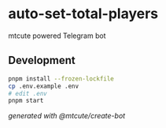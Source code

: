 # auto-set-total-players

mtcute powered Telegram bot

## Development

```bash
pnpm install --frozen-lockfile
cp .env.example .env
# edit .env
pnpm start
```

*generated with @mtcute/create-bot*
